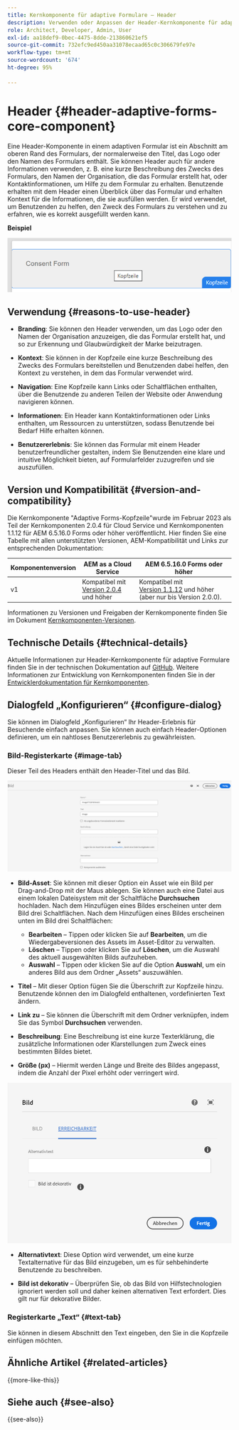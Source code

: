```yaml
---
title: Kernkomponente für adaptive Formulare – Header
description: Verwenden oder Anpassen der Header-Kernkomponente für adaptive Formulare.
role: Architect, Developer, Admin, User
exl-id: aa18def9-0bec-4475-8dde-213860621ef5
source-git-commit: 732efc9ed450aa31078ecaad65c0c306679fe97e
workflow-type: tm+mt
source-wordcount: '674'
ht-degree: 95%

---
```


# Header {#header-adaptive-forms-core-component}

Eine Header-Komponente in einem adaptiven Formular ist ein Abschnitt am oberen Rand des Formulars, der normalerweise den Titel, das Logo oder den Namen des Formulars enthält. Sie können Header auch für andere Informationen verwenden, z. B. eine kurze Beschreibung des Zwecks des Formulars, den Namen der Organisation, die das Formular erstellt hat, oder Kontaktinformationen, um Hilfe zu dem Formular zu erhalten. Benutzende erhalten mit dem Header einen Überblick über das Formular und erhalten Kontext für die Informationen, die sie ausfüllen werden. Er wird verwendet, um Benutzenden zu helfen, den Zweck des Formulars zu verstehen und zu erfahren, wie es korrekt ausgefüllt werden kann.

**Beispiel**

![Beispiel](/help/adaptive-forms/assets/header.png)

## Verwendung {#reasons-to-use-header}

- **Branding**: Sie können den Header verwenden, um das Logo oder den Namen der Organisation anzuzeigen, die das Formular erstellt hat, und so zur Erkennung und Glaubwürdigkeit der Marke beizutragen.

- **Kontext**: Sie können in der Kopfzeile eine kurze Beschreibung des Zwecks des Formulars bereitstellen und Benutzenden dabei helfen, den Kontext zu verstehen, in dem das Formular verwendet wird.

- **Navigation**: Eine Kopfzeile kann Links oder Schaltflächen enthalten, über die Benutzende zu anderen Teilen der Website oder Anwendung navigieren können.

- **Informationen**: Ein Header kann Kontaktinformationen oder Links enthalten, um Ressourcen zu unterstützen, sodass Benutzende bei Bedarf Hilfe erhalten können.

- **Benutzererlebnis**: Sie können das Formular mit einem Header benutzerfreundlicher gestalten, indem Sie Benutzenden eine klare und intuitive Möglichkeit bieten, auf Formularfelder zuzugreifen und sie auszufüllen.

## Version und Kompatibilität {#version-and-compatibility}

Die Kernkomponente &quot;Adaptive Forms-Kopfzeile&quot;wurde im Februar 2023 als Teil der Kernkomponenten 2.0.4 für Cloud Service und Kernkomponenten 1.1.12 für AEM 6.5.16.0 Forms oder höher veröffentlicht. Hier finden Sie eine Tabelle mit allen unterstützten Versionen, AEM-Kompatibilität und Links zur entsprechenden Dokumentation:

| Komponentenversion | AEM as a Cloud Service | AEM 6.5.16.0 Forms oder höher |
|---|---|---|
| v1 | Kompatibel mit<br>[Version 2.0.4](/help/adaptive-forms/version.md) und höher | Kompatibel mit<br>[Version 1.1.12](/help/adaptive-forms/version.md) und höher (aber nur bis Version 2.0.0). |

Informationen zu Versionen und Freigaben der Kernkomponente finden Sie im Dokument [Kernkomponenten-Versionen](/help/adaptive-forms/version.md).


<!-- ## Sample Component Output {#sample-component-output}

To experience the Accordion Component as well as see examples of its configuration options as well as HTML and JSON output, visit the [Component Library](https://adobe.com/go/aem_cmp_library_accordion). -->

## Technische Details {#technical-details}

Aktuelle Informationen zur Header-Kernkomponente für adaptive Formulare finden Sie in der technischen Dokumentation auf [GitHub](https://github.com/adobe/aem-core-forms-components/tree/master/ui.af.apps/src/main/content/jcr_root/apps/core/fd/components/form/pageheader/v1/pageheader). Weitere Informationen zur Entwicklung von Kernkomponenten finden Sie in der [Entwicklerdokumentation für Kernkomponenten](/help/developing/overview.md).

## Dialogfeld „Konfigurieren“ {#configure-dialog}

Sie können im Dialogfeld „Konfigurieren“ Ihr Header-Erlebnis für Besuchende einfach anpassen. Sie können auch einfach Header-Optionen definieren, um ein nahtloses Benutzererlebnis zu gewährleisten.

### Bild-Registerkarte {#image-tab}

Dieser Teil des Headers enthält den Header-Titel und das Bild.

![Bild-Registerkarte](/help/adaptive-forms/assets/header_image.png)

- **Bild-Asset**: Sie können mit dieser Option ein Asset wie ein Bild per Drag-and-Drop mit der Maus ablegen. Sie können auch eine Datei aus einem lokalen Dateisystem mit der Schaltfläche **Durchsuchen** hochladen. Nach dem Hinzufügen eines Bildes erscheinen unter dem Bild drei Schaltflächen. Nach dem Hinzufügen eines Bildes erscheinen unten im Bild drei Schaltflächen:
   - **Bearbeiten** – Tippen oder klicken Sie auf **Bearbeiten**, um die Wiedergabeversionen des Assets im Asset-Editor zu verwalten.
   - **Löschen** – Tippen oder klicken Sie auf **Löschen**, um die Auswahl des aktuell ausgewählten Bilds aufzuheben.
   - **Auswahl** – Tippen oder klicken Sie auf die Option **Auswahl**, um ein anderes Bild aus dem Ordner „Assets“ auszuwählen.

- **Titel** – Mit dieser Option fügen Sie die Überschrift zur Kopfzeile hinzu. Benutzende können den im Dialogfeld enthaltenen, vordefinierten Text ändern.
- **Link zu** – Sie können die Überschrift mit dem Ordner verknüpfen, indem Sie das Symbol **Durchsuchen** verwenden.
- **Beschreibung**: Eine Beschreibung ist eine kurze Texterklärung, die zusätzliche Informationen oder Klarstellungen zum Zweck eines bestimmten Bildes bietet.
- **Größe (px)** – Hiermit werden Länge und Breite des Bildes angepasst, indem die Anzahl der Pixel erhöht oder verringert wird.

![Registerkarte „Barrierefreiheit“](/help/adaptive-forms/assets/header_accessibility.png)

- **Alternativtext**: Diese Option wird verwendet, um eine kurze Textalternative für das Bild einzugeben, um es für sehbehinderte Benutzende zu beschreiben.

- **Bild ist dekorativ** – Überprüfen Sie, ob das Bild von Hilfstechnologien ignoriert werden soll und daher keinen alternativen Text erfordert. Dies gilt nur für dekorative Bilder.

### Registerkarte „Text“ {#text-tab}

Sie können in diesem Abschnitt den Text eingeben, den Sie in die Kopfzeile einfügen möchten.

<!--

## Related article {#related-article}

* [Create a standalone Adaptive Form](https://experienceleague.adobe.com/docs/experience-manager-cloud-service/content/forms/adaptive-forms-authoring/authoring-adaptive-forms-core-components/create-an-adaptive-form-on-forms-cs/creating-adaptive-form-core-components.html)

-->

## Ähnliche Artikel {#related-articles}

{{more-like-this}}

## Siehe auch {#see-also}

{{see-also}}
